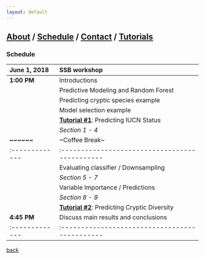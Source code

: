 ```yaml
---
layout: default
---
```

## [About](index.md) / [Schedule](./Schedule.html) / [Contact](./Contact.html) / [Tutorials](./Tutorials.html)

### Schedule

|June 1, 2018  |SSB workshop                                  |  
|:-------------|:---------------------------------------------|
| **1:00 PM**  | Introductions                                |
|              | Predictive Modeling and Random Forest        |
|              | Predicting cryptic species example           |
|              | Model selection example                      |
|              | **[Tutorial #1](https://predictivephylogeography-ssb2018.github.io/Random_Forest.html)**: Predicting IUCN Status       |
  |            |       *Section 1 - 4*                        |
| **~~~~~~**   | ~Coffee Break~                               |
|:-------------|:---------------------------------------------|
|              | Evaluating classifier / Downsampling         |
  |            |       *Section 5 - 7*                        |
|              | Variable Importance / Predictions            |
  |            |       *Section 8 - 9*                        |
|              | **[Tutorial #2](https://predictivephylogeography-ssb2018.github.io/PNWPhylogeo05212018.html)**: Predicting Cryptic Diversity |
| **4:45 PM**  | Discuss main results and conclusions         |
|:-------------|:---------------------------------------------|

[back](./)
